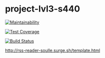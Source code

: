 # project-lvl3-s440

[![Maintainability](https://api.codeclimate.com/v1/badges/c01c0262b30e8ebcb0d1/maintainability)](https://codeclimate.com/github/soulle/project-lvl3-s440/maintainability)

[![Test Coverage](https://api.codeclimate.com/v1/badges/c01c0262b30e8ebcb0d1/test_coverage)](https://codeclimate.com/github/soulle/project-lvl3-s440/test_coverage)

[![Build Status](https://travis-ci.org/soulle/project-lvl3-s440.svg?branch=master)](https://travis-ci.org/soulle/project-lvl3-s440)

http://rss-reader-soulle.surge.sh/template.html